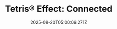 ---
title: "Tetris® Effect: Connected"
id: 1003590
date: 2025-08-20T05:00:09.271Z
link: games/steam/recent/tetris-effect-connected
image: http://media.steampowered.com/steamcommunity/public/images/apps/1003590/a56de7a86218528ff841a9a1322ce88d735b1156.jpg
playtime_2weeks: 73
playtime_forever: 73
playtime_windows_forever: 0
playtime_mac_forever: 0
playtime_linux_forever: 73
playtime_deck_forever: 73
---